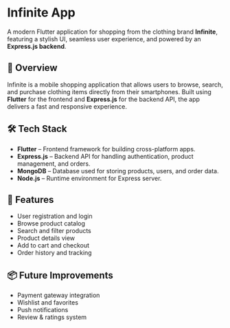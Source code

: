 # Infinite App

A modern Flutter application for shopping from the clothing brand **Infinite**, featuring a stylish UI, seamless user experience, and powered by an **Express.js backend**.

## 🚀 Overview

Infinite is a mobile shopping application that allows users to browse, search, and purchase clothing items directly from their smartphones. Built using **Flutter** for the frontend and **Express.js** for the backend API, the app delivers a fast and responsive experience.

## 🛠️ Tech Stack

* **Flutter** – Frontend framework for building cross-platform apps.
* **Express.js** – Backend API for handling authentication, product management, and orders.
* **MongoDB** – Database used for storing products, users, and order data.
* **Node.js** – Runtime environment for Express server.

## 📱 Features

* User registration and login
* Browse product catalog
* Search and filter products
* Product details view
* Add to cart and checkout
* Order history and tracking

## 📦 Future Improvements

* Payment gateway integration
* Wishlist and favorites
* Push notifications
* Review & ratings system
